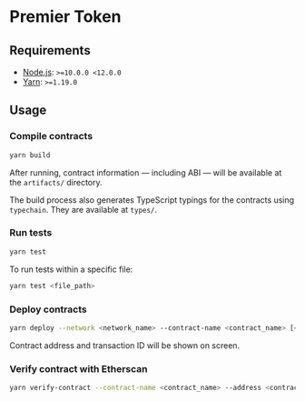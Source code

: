 # Premier Token

## Requirements

- [Node.js](https://nodejs.org/download/release/latest-v10.x/): `>=10.0.0 <12.0.0`
- [Yarn](https://yarnpkg.com/en/docs/install): `>=1.19.0`

## Usage

### Compile contracts

```sh
yarn build
```

After running, contract information &mdash; including ABI &mdash; will be available at the `artifacts/` directory.

The build process also generates TypeScript typings for the contracts using `typechain`. They are available at `types/`.

### Run tests

```sh
yarn test
```

To run tests within a specific file:

```sh
yarn test <file_path>
```

### Deploy contracts

```sh
yarn deploy --network <network_name> --contract-name <contract_name> [<constructor_arg_1> [<constructor_arg_2> [...]]]
```

Contract address and transaction ID will be shown on screen.

### Verify contract with Etherscan

```sh
yarn verify-contract --contract-name <contract_name> --address <contract_address> [<constructor_arg_1> [<constructor_arg_2> [...]]]'
```
